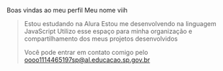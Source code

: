 Boas vindas ao meu perfil
Meu nome viih
>Estou estudando na Alura
>Estou me desenvolvendo na linguagem JavaScript
>Utilizo esse espaço para minha organização e compartilhamento dos meus projetos desenvolvidos
>
>Você pode entrar em contato comigo pelo
>oooo1114465197sp@al.educacao.sp.gov.br
